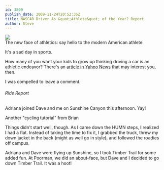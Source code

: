 ```yaml
---
id: 3809
publish_date: 2009-11-24T20:52:36Z
title: NASCAR Driver As &quot;Athlete&quot; of the Year? Report
author: Steve
---
```

[![](http://www.flagstafffrenzy.org/wp-content/uploads/2009/11/grandma-driving.jpg)](http://sports.yahoo.com/nascar/blog/from_the_marbles/post/Forget-Kobe-Tiger-Brady-Jimmie-Johnson-is-tod?urn=nascar,204180)  
The new face of athletics: say hello to the modern American athlete

It's a sad day in sports.

How many of you want your kids to grow up thinking driving a car is an athletic endeavor? There's an [article in Yahoo News](http://sports.yahoo.com/nascar/blog/from_the_marbles/post/Forget-Kobe-Tiger-Brady-Jimmie-Johnson-is-tod?urn=nascar,204180) that may interest you, then.

I was compelled to leave a comment.

###### Ride Report

Adriana joined Dave and me on Sunshine Canyon this afternoon. Yay!

  
Another "cycling tutorial" from Brian

Things didn't start well, though. As I came down the HUMN steps, I realized I had a flat. Instead of taking the time to fix it, I grabbed the truck, threw my down jacket in the back (might as well go in style), and followed the roadies off campus.

Adriana and Dave were flying up Sunshine, so I took Timber Trail for some added fun. At Poorman, we did an about-face, but Dave and I decided to go down Timber Trail. It was a hoot!